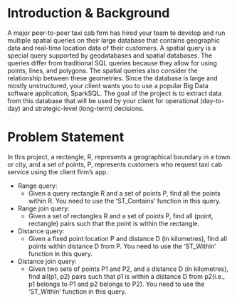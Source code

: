 # Introduction & Background

A major peer-to-peer taxi cab firm has hired your team to develop and run multiple spatial queries on their large database that contains geographic data and real-time location data of their customers. A spatial query is a special query supported by geodatabases and spatial databases. The queries differ from traditional SQL queries because they allow for using points, lines, and polygons. The spatial queries also consider the relationship between these geometries. Since the database is large and mostly unstructured, your client wants you to use a popular Big Data software application, SparkSQL. The goal of the project is to extract data from this database that will be used by your client for operational (day-to-day) and strategic-level (long-term) decisions.

# Problem Statement

In this project, a rectangle, R, represents a geographical boundary in a town or city, and a set of points, P, represents customers who request taxi cab service using the client firm’s app.

- Range query:
	- Given a query rectangle R and a set of points P, find all the points within R. You need to use the ‘ST_Contains’ function in this query.
- Range join query:
	- Given a set of rectangles R and a set of points P, find all (point, rectangle) pairs such that the point is within the rectangle.
- Distance query:
	- Given a fixed point location P and distance D (in kilometres), find all points within distance D from P. You need to use the ‘ST_Within’ function in this query.
- Distance join query:
	- Given two sets of points P1 and P2, and a distance D (in kilometres), find all(p1, p2) pairs such that p1 is within a distance D from p2(i.e., p1 belongs to P1 and p2 belongs to P2). You need to use the ‘ST_Within’ function in this query.